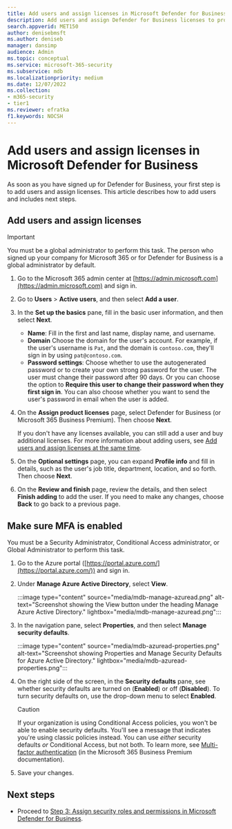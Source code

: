 ```yaml
---
title: Add users and assign licenses in Microsoft Defender for Business
description: Add users and assign Defender for Business licenses to protect their devices
search.appverid: MET150
author: denisebmsft
ms.author: deniseb
manager: dansimp 
audience: Admin
ms.topic: conceptual
ms.service: microsoft-365-security
ms.subservice: mdb
ms.localizationpriority: medium
ms.date: 12/07/2022
ms.collection: 
- m365-security
- tier1
ms.reviewer: efratka
f1.keywords: NOCSH 
---
```


# Add users and assign licenses in Microsoft Defender for Business

As soon as you have signed up for Defender for Business, your first step is to add users and assign licenses. This article describes how to add users and includes next steps.

## Add users and assign licenses

> [!IMPORTANT]
> You must be a global administrator to perform this task.  The person who signed up your company for Microsoft 365 or for Defender for Business is a global administrator by default.

1. Go to the Microsoft 365 admin center at [https://admin.microsoft.com](https://admin.microsoft.com) and sign in.

2. Go to **Users** > **Active users**, and then select **Add a user**.

3. In the **Set up the basics** pane, fill in the basic user information, and then select **Next**.

   - **Name**: Fill in the first and last name, display name, and username.
   - **Domain** Choose the domain for the user's account. For example, if the user's username is `Pat`, and the domain is `contoso.com`, they'll sign in by using `pat@contoso.com`.
   - **Password settings**: Choose whether to use the autogenerated password or to create your own strong password for the user. The user must change their password after 90 days. Or you can choose the option to **Require this user to change their password when they first sign in**. You can also choose whether you want to send the user's password in email when the user is added.

4. On the **Assign product licenses** page, select Defender for Business (or Microsoft 365 Business Premium). Then choose **Next**. 

   If you don't have any licenses available, you can still add a user and buy additional licenses. For more information about adding users, see [Add users and assign licenses at the same time](../../admin/add-users/add-users.md).

5. On the **Optional settings** page, you can expand **Profile info** and fill in details, such as the user's job title, department, location, and so forth. Then choose **Next**.

6. On the **Review and finish** page, review the details, and then select **Finish adding** to add the user. If you need to make any changes, choose **Back** to go back to a previous page.

## Make sure MFA is enabled

You must be a Security Administrator, Conditional Access administrator, or Global Administrator to perform this task.

1. Go to the Azure portal ([https://portal.azure.com/](https://portal.azure.com/)) and sign in.

2. Under **Manage Azure Active Directory**, select **View**.

   :::image type="content" source="media/mdb-manage-azuread.png" alt-text="Screenshot showing the View button under the heading Manage Azure Active Directory." lightbox="media/mdb-manage-azuread.png":::

3. In the navigation pane, select **Properties**, and then select **Manage security defaults**.

   :::image type="content" source="media/mdb-azuread-properties.png" alt-text="Screenshot showing Properties and Manage Security Defaults for Azure Active Directory." lightbox="media/mdb-azuread-properties.png":::

4. On the right side of the screen, in the **Security defaults** pane, see whether security defaults are turned on (**Enabled**) or off (**Disabled**). To turn security defaults on, use the drop-down menu to select **Enabled**. 

   > [!CAUTION]
   > If your organization is using Conditional Access policies, you won't be able to enable security defaults. You'll see a message that indicates you're using classic policies instead. You can use *either* security defaults *or* Conditional Access, but not both. To learn more, see [Multi-factor authentication](../../business-premium/m365bp-conditional-access.md) (in the Microsoft 365 Business Premium documentation).

5. Save your changes.

## Next steps

- Proceed to [Step 3: Assign security roles and permissions in Microsoft Defender for Business](mdb-roles-permissions.md).